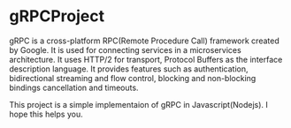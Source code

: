 # gRPCProject
gRPC is a cross-platform RPC(Remote Procedure Call) framework created by Google.
It is used for connecting services in a microservices architecture. It uses HTTP/2 for transport, Protocol Buffers as the
interface description language. It provides features such as authentication, bidirectional streaming and flow control, blocking and non-blocking bindings
cancellation and timeouts.

This project is a simple implementaion of gRPC in Javascript(Nodejs). I hope this helps you.

